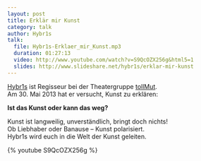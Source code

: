 ```yaml
---
layout: post
title: Erklär mir Kunst
category: talk
author: Hybr1s
talk:
  file: Hybr1s-Erklaer_mir_Kunst.mp3
  duration: 01:27:13
  video: http://www.youtube.com/watch?v=S9QcOZX256g&html5=1
  slides: http://www.slideshare.net/hybr1s/erklar-mir-kunst
---
```

[Hybr1s](http://hasi.it/wiki/Benutzer:Hybr1s) ist Regisseur bei der Theatergruppe [tollMut](http://www.tollmut-theater.de/).  
Am 30. Mai 2013 hat er versucht, Kunst zu erklären:  

__Ist das Kunst oder kann das weg?__  

Kunst ist langweilig, unverständlich, bringt doch nichts!  
Ob Liebhaber oder Banause – Kunst polarisiert.  
Hybr1s wird euch in die Welt der Kunst geleiten.  

<!-- break -->

{% youtube S9QcOZX256g %}
